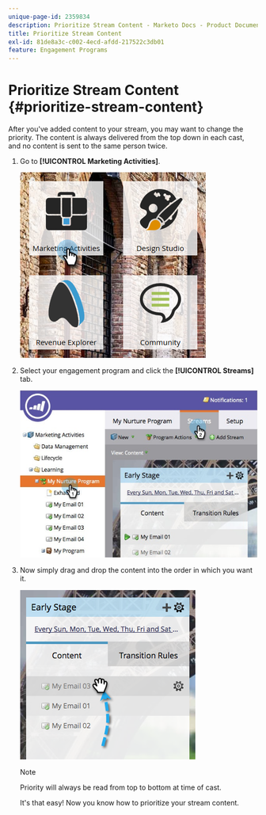 ```yaml
---
unique-page-id: 2359834
description: Prioritize Stream Content - Marketo Docs - Product Documentation
title: Prioritize Stream Content
exl-id: 81de8a3c-c002-4ecd-afdd-217522c3db01
feature: Engagement Programs
---
```

# Prioritize Stream Content {#prioritize-stream-content}

After you've added content to your stream, you may want to change the priority. The content is always delivered from the top down in each cast, and no content is sent to the same person twice.

1. Go to **[!UICONTROL Marketing Activities]**.

   ![](assets/ma.png)

1. Select your engagement program and click the **[!UICONTROL Streams]** tab.

   ![](assets/cloneasteam-1.jpg)

1. Now simply drag and drop the content into the order in which you want it.

   ![](assets/image2014-9-15-17-3a5-3a45.png)

   >[!NOTE]
   >
   >Priority will always be read from top to bottom at time of cast.

   It's that easy! Now you know how to prioritize your stream content.
